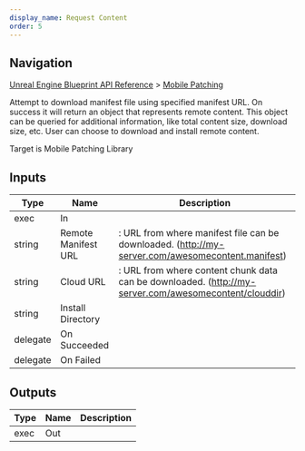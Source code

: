 ```yaml
---
display_name: Request Content
order: 5
---
```

## Navigation

[Unreal Engine Blueprint API Reference](https://dev.epicgames.com/documentation/en-us/unreal-engine/BlueprintAPI) > [Mobile Patching](https://dev.epicgames.com/documentation/en-us/unreal-engine/BlueprintAPI/MobilePatching)

Attempt to download manifest file using specified manifest URL.
On success it will return an object that represents remote content. This object can be queried for additional information, like total content size, download size, etc.
User can choose to download and install remote content.

Target is Mobile Patching Library

## Inputs

| Type | Name | Description |
| --- | --- | --- |
| exec | In |  |
| string | Remote Manifest URL | : URL from where manifest file can be downloaded. (http://my-server.com/awesomecontent.manifest) |
| string | Cloud URL | : URL from where content chunk data can be downloaded. (http://my-server.com/awesomecontent/clouddir) |
| string | Install Directory |  |
| delegate | On Succeeded |  |
| delegate | On Failed |  |

## Outputs

| Type | Name | Description |
| --- | --- | --- |
| exec | Out |  |
